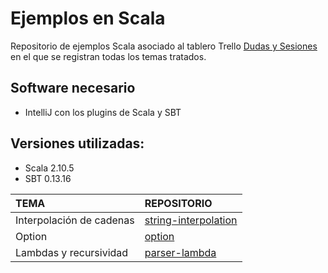 # Ejemplos en Scala

Repositorio de ejemplos Scala asociado al tablero Trello [Dudas y Sesiones](https://trello.com/b/TB6jClUd/dudas-y-sesiones) en el que se registran todas los temas tratados.

## Software necesario
+ IntelliJ con los plugins de Scala y SBT

## Versiones utilizadas:
+ Scala 2.10.5
+ SBT 0.13.16

| TEMA | REPOSITORIO |
|:-----|:------------|
| Interpolación de cadenas | [string-interpolation](./string-interpolation)|
| Option | [option](./option) |
| Lambdas y recursividad | [parser-lambda](./parser-lambda) |